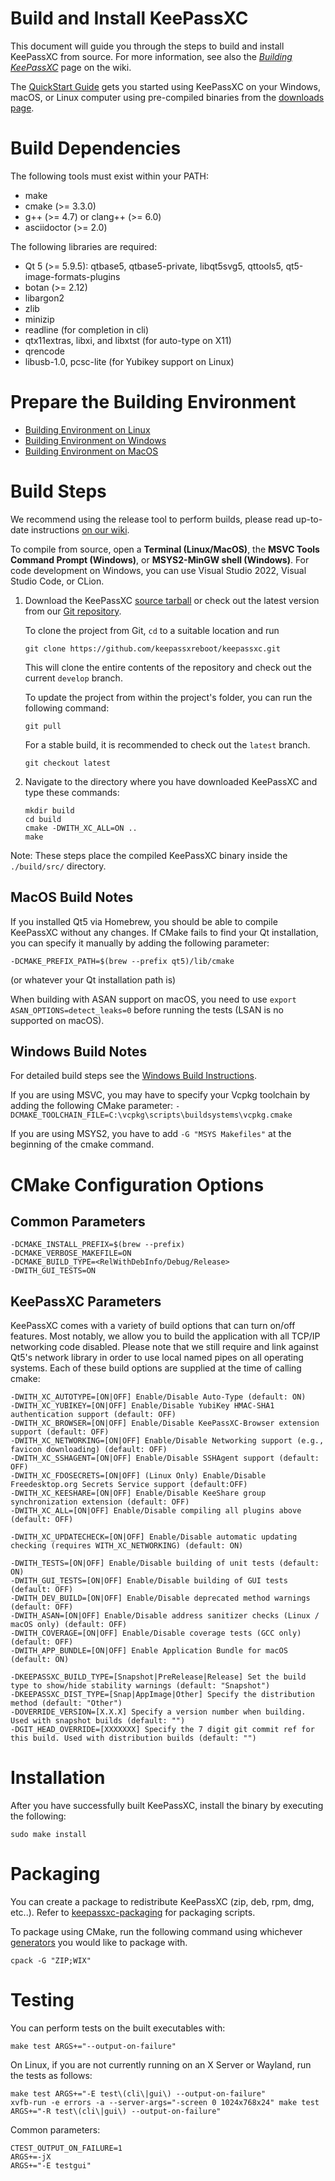 Build and Install KeePassXC
=================

This document will guide you through the steps to build and install KeePassXC from source.
For more information, see also the [_Building KeePassXC_](https://github.com/keepassxreboot/keepassxc/wiki/Building-KeePassXC) page on the wiki.

The [QuickStart Guide](https://keepassxc.org/docs/KeePassXC_GettingStarted.html) gets you started using KeePassXC on your Windows, macOS, or Linux computer using pre-compiled binaries from the [downloads page](https://keepassxc.org/download).

Build Dependencies
==================

The following tools must exist within your PATH:

* make
* cmake (>= 3.3.0)
* g++ (>= 4.7) or clang++ (>= 6.0)
* asciidoctor (>= 2.0)

The following libraries are required:

* Qt 5 (>= 5.9.5): qtbase5, qtbase5-private, libqt5svg5, qttools5, qt5-image-formats-plugins
* botan (>= 2.12)
* libargon2
* zlib
* minizip
* readline (for completion in cli)
* qtx11extras, libxi, and libxtst (for auto-type on X11)
* qrencode
* libusb-1.0, pcsc-lite (for Yubikey support on Linux)

Prepare the Building Environment
================================

* [Building Environment on Linux](https://github.com/keepassxreboot/keepassxc/wiki/Set-up-Build-Environment-on-Linux)
* [Building Environment on Windows](https://github.com/keepassxreboot/keepassxc/wiki/Set-up-Build-Environment-on-Windows)
* [Building Environment on MacOS](https://github.com/keepassxreboot/keepassxc/wiki/Set-up-Build-Environment-on-macOS)

Build Steps
===========
We recommend using the release tool to perform builds, please read up-to-date instructions [on our wiki](https://github.com/keepassxreboot/keepassxc/wiki/Building-KeePassXC#building-using-the-release-tool).

To compile from source, open a **Terminal (Linux/MacOS)**, the **MSVC Tools Command Prompt (Windows)**, or **MSYS2-MinGW shell (Windows)**. For code development on Windows, you can use Visual Studio 2022, Visual Studio Code, or CLion.

1. Download the KeePassXC [source tarball](https://keepassxc.org/download#source) or check out the latest version from our [Git repository](https://github.com/keepassxreboot/keepassxc).

   To clone the project from Git, `cd` to a suitable location and run

   ```
   git clone https://github.com/keepassxreboot/keepassxc.git
   ```

   This will clone the entire contents of the repository and check out the current `develop` branch.

   To update the project from within the project's folder, you can run the following command:

   ```
   git pull
   ```

   For a stable build, it is recommended to check out the `latest` branch.

   ```
   git checkout latest
   ```

2. Navigate to the directory where you have downloaded KeePassXC and type these commands:

   ```
   mkdir build
   cd build
   cmake -DWITH_XC_ALL=ON ..
   make
   ```

Note: These steps place the compiled KeePassXC binary inside the `./build/src/` directory.

## MacOS Build Notes

If you installed Qt5 via Homebrew, you should be able to compile KeePassXC without any changes. If CMake fails to find your Qt installation, you can specify it manually by adding the following parameter:

`-DCMAKE_PREFIX_PATH=$(brew --prefix qt5)/lib/cmake`

(or whatever your Qt installation path is)

When building with ASAN support on macOS, you need to use `export ASAN_OPTIONS=detect_leaks=0` before running the tests (LSAN is no supported on macOS).

## Windows Build Notes

For detailed build steps see the [Windows Build Instructions](https://github.com/keepassxreboot/keepassxc/wiki/Building-KeePassXC#windows).

If you are using MSVC, you may have to specify your Vcpkg toolchain by adding the following CMake parameter: `-DCMAKE_TOOLCHAIN_FILE=C:\vcpkg\scripts\buildsystems\vcpkg.cmake`

If you are using MSYS2, you have to add ```-G "MSYS Makefiles"``` at the beginning of the cmake command.

CMake Configuration Options
==========================

## Common Parameters

```
-DCMAKE_INSTALL_PREFIX=$(brew --prefix)
-DCMAKE_VERBOSE_MAKEFILE=ON
-DCMAKE_BUILD_TYPE=<RelWithDebInfo/Debug/Release>
-DWITH_GUI_TESTS=ON
```

## KeePassXC Parameters

KeePassXC comes with a variety of build options that can turn on/off features. Most notably, we allow you to build the application with all TCP/IP networking code disabled. Please note that we still require and link against Qt5's network library in order to use local named pipes on all operating systems. Each of these build options are supplied at the time of calling cmake:

```
-DWITH_XC_AUTOTYPE=[ON|OFF] Enable/Disable Auto-Type (default: ON)
-DWITH_XC_YUBIKEY=[ON|OFF] Enable/Disable YubiKey HMAC-SHA1 authentication support (default: OFF)
-DWITH_XC_BROWSER=[ON|OFF] Enable/Disable KeePassXC-Browser extension support (default: OFF)
-DWITH_XC_NETWORKING=[ON|OFF] Enable/Disable Networking support (e.g., favicon downloading) (default: OFF)
-DWITH_XC_SSHAGENT=[ON|OFF] Enable/Disable SSHAgent support (default: OFF)
-DWITH_XC_FDOSECRETS=[ON|OFF] (Linux Only) Enable/Disable Freedesktop.org Secrets Service support (default:OFF)
-DWITH_XC_KEESHARE=[ON|OFF] Enable/Disable KeeShare group synchronization extension (default: OFF)
-DWITH_XC_ALL=[ON|OFF] Enable/Disable compiling all plugins above (default: OFF)

-DWITH_XC_UPDATECHECK=[ON|OFF] Enable/Disable automatic updating checking (requires WITH_XC_NETWORKING) (default: ON)

-DWITH_TESTS=[ON|OFF] Enable/Disable building of unit tests (default: ON)
-DWITH_GUI_TESTS=[ON|OFF] Enable/Disable building of GUI tests (default: OFF)
-DWITH_DEV_BUILD=[ON|OFF] Enable/Disable deprecated method warnings (default: OFF)
-DWITH_ASAN=[ON|OFF] Enable/Disable address sanitizer checks (Linux / macOS only) (default: OFF)
-DWITH_COVERAGE=[ON|OFF] Enable/Disable coverage tests (GCC only) (default: OFF)
-DWITH_APP_BUNDLE=[ON|OFF] Enable Application Bundle for macOS (default: ON)

-DKEEPASSXC_BUILD_TYPE=[Snapshot|PreRelease|Release] Set the build type to show/hide stability warnings (default: "Snapshot")
-DKEEPASSXC_DIST_TYPE=[Snap|AppImage|Other] Specify the distribution method (default: "Other")
-DOVERRIDE_VERSION=[X.X.X] Specify a version number when building. Used with snapshot builds (default: "")
-DGIT_HEAD_OVERRIDE=[XXXXXXX] Specify the 7 digit git commit ref for this build. Used with distribution builds (default: "")
```

Installation
============

After you have successfully built KeePassXC, install the binary by executing the following:

```
sudo make install
```

Packaging
=========

You can create a package to redistribute KeePassXC (zip, deb, rpm, dmg, etc..). Refer to [keepassxc-packaging](https://github.com/keepassxreboot/keepassxc-packaging) for packaging scripts.

To package using CMake, run the following command using whichever [generators](https://cmake.org/cmake/help/latest/manual/cpack-generators.7.html) you would like to package with.

```
cpack -G "ZIP;WIX"
```

Testing
=======

You can perform tests on the built executables with:
```
make test ARGS+="--output-on-failure"
```

On Linux, if you are not currently running on an X Server or Wayland, run the tests as follows:
```
make test ARGS+="-E test\(cli\|gui\) --output-on-failure"
xvfb-run -e errors -a --server-args="-screen 0 1024x768x24" make test ARGS+="-R test\(cli\|gui\) --output-on-failure"
```

Common parameters:
```
CTEST_OUTPUT_ON_FAILURE=1
ARGS+=-jX
ARGS+="-E testgui"
```
